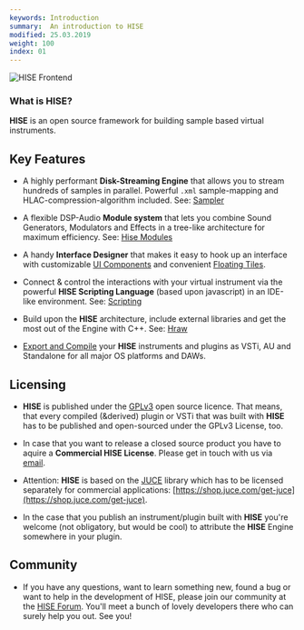 ```yaml
---
keywords: Introduction
summary:  An introduction to HISE
modified: 25.03.2019
weight: 100
index: 01
---
```


![HISE Frontend](images/custom/hise_frontend.png:700px)

### What is HISE?

**HISE** is an open source framework for building sample based virtual instruments. 

## Key Features
- A highly performant **Disk-Streaming Engine** that allows you to stream hundreds of samples in parallel. Powerful `.xml` sample-mapping and HLAC-compression-algorithm included. See: [Sampler](/hise-modules/sound-generators/list/streamingsampler)

- A flexible DSP-Audio **Module system** that lets you combine Sound Generators, Modulators and Effects in a tree-like architecture for maximum efficiency. See: [Hise Modules](/hise-modules)

- A handy **Interface Designer** that makes it easy to hook up an interface with customizable [UI Components](/ui-components/plugin-components) and convenient [Floating Tiles](/ui-components/floating-tiles/plugin).

- Connect & control the interactions with your virtual instrument via the powerful **HISE Scripting Language** (based upon javascript) in an IDE-like environment. See: [Scripting](/scripting) 

- Build upon the **HISE** architecture, include external libraries and get the most out of the Engine with C++. See: [Hraw](/hraw)

- [Export and Compile](/working-with-hise/project-management/export) your **HISE** instruments and plugins as VSTi, AU and Standalone for all major OS platforms and DAWs. 


## Licensing
- **HISE** is published under the [GPLv3](http://www.gnu.org/licenses/gpl-3.0) open source licence. That means, that every compiled (&derived) plugin or VSTi that was built with **HISE** has to be published and open-sourced under the GPLv3 License, too.

- In case that you want to release a closed source product you have to aquire a **Commercial HISE License**. Please get in touch with us via [email](http://hise.audio).
  
- Attention: **HISE** is based on the [JUCE](http://www.juce.com) library which has to be licensed separately for commercial applications: [https://shop.juce.com/get-juce](https://shop.juce.com/get-juce). 
  
- In the case that you publish an instrument/plugin built with **HISE** you're welcome (not obligatory, but would be cool) to attribute the **HISE** Engine somewhere in your plugin.

## Community
- If you have any questions, want to learn something new, found a bug or want to help in the development of HISE, please join our community at the [HISE Forum](https://forum.hise.audio/). You'll meet a bunch of lovely developers there who can surely help you out. See you!
